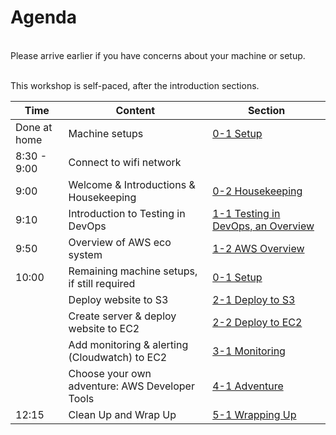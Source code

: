 # Agenda

</br>
Please arrive earlier if you have concerns about your machine or setup.
</br></br>

This workshop is self-paced, after the introduction sections.

| Time  | Content  | Section |
| ------------- |-------------| -------------|
| Done at home | Machine setups |[0-1 Setup](0-1-Setup.md)|
| 8:30 - 9:00 | Connect to wifi network | |
| 9:00 | Welcome & Introductions & Housekeeping | [0-2 Housekeeping](0-2-housekeeping.md)|
| 9:10  | Introduction to Testing in DevOps |[1-1 Testing in DevOps, an Overview](1-1-TestingInDevOps.md)|
| 9:50 | Overview of AWS eco system | [1-2 AWS Overview](1-2-awsoverview.md) |
| 10:00 | Remaining machine setups, if still required |[0-1 Setup](0-1-Setup.md)|
|  | Deploy website to S3  | [2-1 Deploy to S3](2-1-DeployToS3.md)|
|  | Create server & deploy website to EC2 | [2-2 Deploy to EC2](2-2-DeployEC2Template.md)|
|  | Add monitoring & alerting (Cloudwatch) to EC2 | [3-1 Monitoring](3-1-Monitoring.md)|
|  | Choose your own adventure: AWS Developer Tools | [4-1 Adventure](4-1-Adventure.md)|
| 12:15 | Clean Up and Wrap Up | [5-1 Wrapping Up](5-1-WrappingUp.md)|
